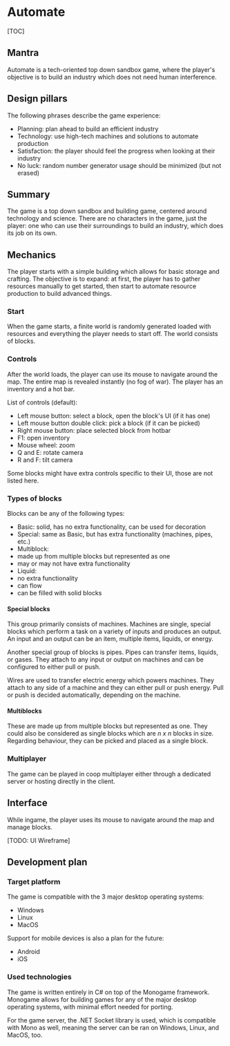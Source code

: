 # Automate

[TOC]

## Mantra
Automate is a tech-oriented top down sandbox game, where the player's objective is to build an industry which does not need human interference.

## Design pillars
The following phrases describe the game experience:
- Planning: plan ahead to build an efficient industry
- Technology: use high-tech machines and solutions to automate production
- Satisfaction: the player should feel the progress when looking at their industry
- No luck: random number generator usage should be minimized (but not erased)

## Summary
The game is a top down sandbox and building game, centered around technology and science. There are no characters in the game, just the player: one who can use their surroundings to build an industry, which does its job on its own.

## Mechanics
The player starts with a simple building which allows for basic storage and crafting. The objective is to expand: at first, the player has to gather resources manually to get started, then start to automate resource production to build advanced things.

### Start
When the game starts, a finite world is randomly generated loaded with resources and everything the player needs to start off. The world consists of blocks.

### Controls
After the world loads, the player can use its mouse to navigate around the map. The entire map is revealed instantly (no fog of war). The player has an inventory and a hot bar.

List of controls (default):
- Left mouse button: select a block, open the block's UI (if it has one)
- Left mouse button double click: pick a block (if it can be picked)
- Right mouse button: place selected block from hotbar
- F1: open inventory
- Mouse wheel: zoom
- Q and E: rotate camera
- R and F: tilt camera

Some blocks might have extra controls specific to their UI, those are not listed here.

### Types of blocks
Blocks can be any of the following types:
- Basic: solid, has no extra functionality, can be used for decoration
- Special: same as Basic, but has extra functionality (machines, pipes, etc.)
- Multiblock:
 - made up from multiple blocks but represented as one
 - may or may not have extra functionality
- Liquid:
 - no extra functionality
 - can flow
 - can be filled with solid blocks

#### Special blocks
This group primarily consists of machines. Machines are single, special blocks which perform a task on a variety of inputs and produces an output. An input and an output can be an item, multiple items, liquids, or energy.

Another special group of blocks is pipes. Pipes can transfer items, liquids, or gases. They attach to any input or output on machines and can be configured to either pull or push.

Wires are used to transfer electric energy which powers machines. They attach to any side of a machine and they can either pull or push energy. Pull or push is decided automatically, depending on the machine.

#### Multiblocks
These are made up from multiple blocks but represented as one. They could also be considered as single blocks which are *n x n* blocks in size.
Regarding behaviour, they can be picked and placed as a single block.

### Multiplayer
The game can be played in coop multiplayer either through a dedicated server or hosting directly in the client.

## Interface
While ingame, the player uses its mouse to navigate around the map and manage blocks.

[TODO: UI Wireframe]

## Development plan

### Target platform
The game is compatible with the 3 major desktop operating systems:
- Windows
- Linux
- MacOS

Support for mobile devices is also a plan for the future:
- Android
- iOS

### Used technologies
The game is written entirely in C# on top of the Monogame framework. Monogame allows for building games for any of the major desktop operating systems, with minimal effort needed for porting.

For the game server, the .NET Socket library is used, which is compatible with Mono as well, meaning the server can be ran on Windows, Linux, and MacOS, too.

